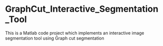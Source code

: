 # GraphCut_Interactive_Segmentation_Tool

This is a Matlab code project which implements an interactive image segmentation tool using Graph cut segmentation
